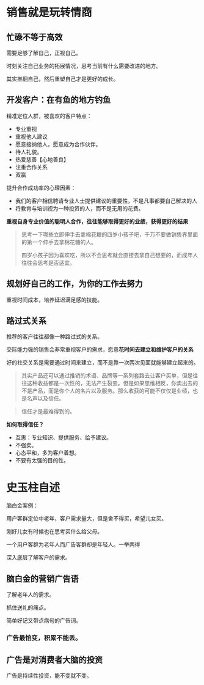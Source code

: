# 销售就是玩转情商

## 忙碌不等于高效

需要足够了解自己，正视自己。

时刻关注自己业务的拓展情况，思考当前有什么需要改进的地方。

其实推翻自己，然后重塑自己才是更好的成长。

## 开发客户：在有鱼的地方钓鱼

精准定位人群，被喜欢的客户特点：

- 专业重视
- 重视他人建议
- 愿意接纳他人，愿意成为合作伙伴。
- 待人礼貌。
- 热爱慈善【心地善良】
- 注重合作关系
- 双赢

提升合作成功率的心理因素：

- 我们的客户相信聘请专业人士提供建议的重要性，不是凡事都要自己解决的人
- 将教育与培训视为一种投资的人，而不是无用的花费。

**重视自身专业价值的聪明人合作，往往能够取得更好的业绩，获得更好的结果**

> 思考一下哪些立即伸手去拿棉花糖的四岁小孩子吧，千万不要做销售界里面的第一个伸手去拿棉花糖的人。
>
> 四岁小孩子因为喜欢吃，所以不会思考就会直接去拿自己想要的，而成年人往往会思考是否适宜。

## 规划好自己的工作，为你的工作去努力

重视时间成本，培养延迟满足感的技能。

## 路过式关系

推荐的客户往往都像一种路过式的关系。

交际能力强的销售会非常重视客户的需求，愿意**花时间去建立和维护客户的关系**

好的社交关系是需要通过时间来建立，而不是靠一次两次见面就能够建立起来的。

> 其实产品还可以通过推销的术语、品牌等一系列套路去让客户买单，但是往往这种收益都是一次性的，无法产生裂变。但是如果思维相反，你卖出去的不是产品，而是你个人的名片以及服务。那么收获的可能不仅仅是业绩，也是名声以及信任。

> 信任才是最难得到的。

**如何取得信任？**

- 互惠：专业知识、提供服务、给予建议。
- 不强卖。
- 心态平和，多为客户着想。
- 不要有太强的目的性。



# 史玉柱自述

脑白金案例：

用户客群定位中老年，客户需求量大，但是舍不得买，希望儿女买。

刚好儿女有时候也在思考买什么给父母。

一个用户客群为老年人而广告客群却是年轻人。一举两得

深入底层了解客户的需求。

## 脑白金的营销广告语

了解老年人的需求。

抓住送礼的痛点。

简单好记又带点病句的广告词。

### 广告最怕变，积累不能丢。

## 广告是对消费者大脑的投资

广告是持续性投资，能不变就不变。